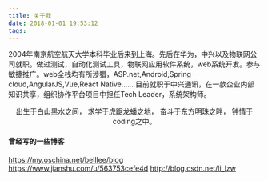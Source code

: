 ```yaml
---
title: 关于我
date: 2018-01-01 19:53:12
tags:
---
```


2004年南京航空航天大学本科毕业后来到上海。先后在华为，中兴以及物联网公司就职。做过测试，自动化测试工具，物联网应用软件系统，web系统开发。参与敏捷推广。web全栈均有所涉猎，ASP.net,Android,Spring cloud,AngularJS,Vue,React Native……
目前就职于中兴通讯，在一款企业内部知识共享，组织协作平台项目中担任Tech Leader，系统架构师。
<center>出生于白山黑水之间，
求学于虎踞龙蟠之地，
奋斗于东方明珠之畔，
钟情于coding之中。</center>

#### 曾经写的一些博客
https://my.oschina.net/belllee/blog
https://www.jianshu.com/u/563753cefe4d
http://blog.csdn.net/li_lzw